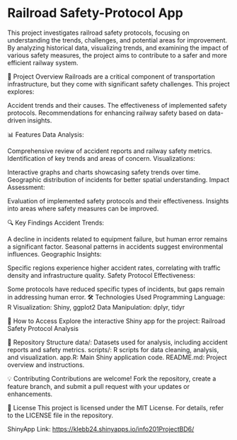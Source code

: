 # Railroad Safety-Protocol App
This project investigates railroad safety protocols, focusing on understanding the trends, challenges, and potential areas for improvement. By analyzing historical data, visualizing trends, and examining the impact of various safety measures, the project aims to contribute to a safer and more efficient railway system.

🚦 Project Overview
Railroads are a critical component of transportation infrastructure, but they come with significant safety challenges. This project explores:

Accident trends and their causes.
The effectiveness of implemented safety protocols.
Recommendations for enhancing railway safety based on data-driven insights.

📊 Features
Data Analysis:

Comprehensive review of accident reports and railway safety metrics.
Identification of key trends and areas of concern.
Visualizations:

Interactive graphs and charts showcasing safety trends over time.
Geographic distribution of incidents for better spatial understanding.
Impact Assessment:

Evaluation of implemented safety protocols and their effectiveness.
Insights into areas where safety measures can be improved.

🔍 Key Findings
Accident Trends:

A decline in incidents related to equipment failure, but human error remains a significant factor.
Seasonal patterns in accidents suggest environmental influences.
Geographic Insights:

Specific regions experience higher accident rates, correlating with traffic density and infrastructure quality.
Safety Protocol Effectiveness:

Some protocols have reduced specific types of incidents, but gaps remain in addressing human error.
🛠 Technologies Used
Programming Language: R
Visualization: Shiny, ggplot2
Data Manipulation: dplyr, tidyr

🚀 How to Access
Explore the interactive Shiny app for the project: Railroad Safety Protocol Analysis

📁 Repository Structure
data/: Datasets used for analysis, including accident reports and safety metrics.
scripts/: R scripts for data cleaning, analysis, and visualization.
app.R: Main Shiny application code.
README.md: Project overview and instructions.

💡 Contributing
Contributions are welcome! Fork the repository, create a feature branch, and submit a pull request with your updates or enhancements.

📜 License
This project is licensed under the MIT License. For details, refer to the LICENSE file in the repository.

ShinyApp Link: https://klebb24.shinyapps.io/info201ProjectBD6/

